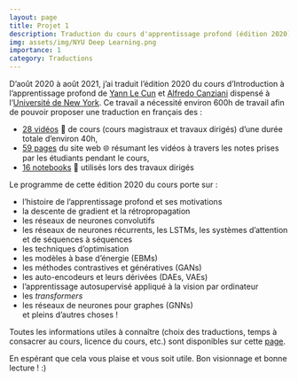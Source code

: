 ```yaml
---
layout: page
title: Projet 1
description: Traduction du cours d'apprentissage profond (édition 2020) de Yann Le Cun et Alfredo Canziani
img: assets/img/NYU Deep Learning.png
importance: 1
category: Traductions
---
```



D’août 2020 à août 2021, j’ai traduit l’édition 2020 du cours d’Introduction à l’apprentissage profond de [Yann Le Cun](https://twitter.com/ylecun) et [Alfredo Canziani](https://twitter.com/alfcnz) dispensé à l’[Université de New York](https://cds.nyu.edu/deep-learning/). Ce travail a nécessité environ 600h de travail afin de pouvoir proposer une traduction en français des :
- [28 vidéos](https://www.youtube.com/watch?v=0bMe_vCZo30&list=PLLHTzKZzVU9eaEyErdV26ikyolxOsz6mq) 🎥 de cours (cours magistraux et travaux dirigés) d’une durée totale d’environ 40h,
- [59 pages](https://atcold.github.io/pytorch-Deep-Learning/fr/) du site web 🌐 résumant les vidéos à travers les notes prises par les étudiants pendant le cours,
- [16 notebooks](https://github.com/lbourdois/pytorch-Deep-Learning-Notebooks-in-French) 📓 utilisés lors des travaux dirigés

Le programme de cette édition 2020 du cours porte sur :

- l’histoire de l’apprentissage profond et ses motivations
- la descente de gradient et la rétropropagation
- les réseaux de neurones convolutifs
 - les réseaux de neurones récurrents, les LSTMs, les systèmes d’attention et de séquences à séquences
- les techniques d’optimisation
- les modèles à base d’énergie (EBMs)
- les méthodes contrastives et génératives (GANs)
- les auto-encodeurs et leurs dérivées (DAEs, VAEs)
- l’apprentissage autosupervisé appliqué à la vision par ordinateur
- les *transformers*
- les réseaux de neurones pour graphes (GNNs)  
    et pleins d’autres choses !

Toutes les informations utiles à connaître (choix des traductions, temps à consacrer au cours, licence du cours, etc.) sont disponibles sur cette [page](https://atcold.github.io/pytorch-Deep-Learning/fr/faq/).

En espérant que cela vous plaise et vous soit utile.
Bon visionnage et bonne lecture ! :)
